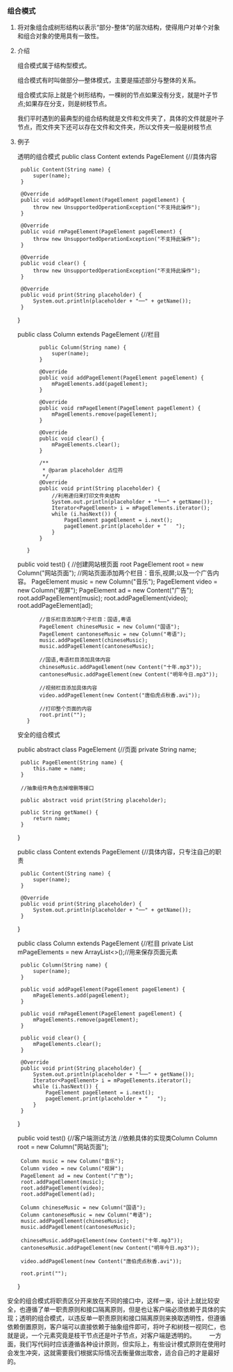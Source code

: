 ### 组合模式 


1. 将对象组合成树形结构以表示“部分-整体”的层次结构，使得用户对单个对象和组合对象的使用具有一致性。

2.  介绍

    组合模式属于结构型模式。
    
    组合模式有时叫做部分—整体模式，主要是描述部分与整体的关系。
    
    组合模式实际上就是个树形结构，一棵树的节点如果没有分支，就是叶子节点;如果存在分支，则是树枝节点。
    
    我们平时遇到的最典型的组合结构就是文件和文件夹了，具体的文件就是叶子节点，而文件夹下还可以存在文件和文件夹，所以文件夹一般是树枝节点
    
    
    
3. 例子



      透明的组合模式
      public class Content extends PageElement {//具体内容

        public Content(String name) {
            super(name);
        }

        @Override
        public void addPageElement(PageElement pageElement) {
            throw new UnsupportedOperationException("不支持此操作");
        }

        @Override
        public void rmPageElement(PageElement pageElement) {
            throw new UnsupportedOperationException("不支持此操作");
        }

        @Override
        public void clear() {
            throw new UnsupportedOperationException("不支持此操作");
        }

        @Override
        public void print(String placeholder) {
            System.out.println(placeholder + "──" + getName());
        }
        
      }
      
      public class Column extends PageElement {//栏目
      
              public Column(String name) {
                  super(name);
              }
      
              @Override
              public void addPageElement(PageElement pageElement) {
                  mPageElements.add(pageElement);
              }
      
              @Override
              public void rmPageElement(PageElement pageElement) {
                  mPageElements.remove(pageElement);
              }
      
              @Override
              public void clear() {
                  mPageElements.clear();
              }
              
              /**
               * @param placeholder 占位符
               */
              @Override
              public void print(String placeholder) {
                  //利用递归来打印文件夹结构
                  System.out.println(placeholder + "└──" + getName());
                  Iterator<PageElement> i = mPageElements.iterator();
                  while (i.hasNext()) {
                      PageElement pageElement = i.next();
                      pageElement.print(placeholder + "   ");
                  }
              }
      
          }
      
      
      public void test() {
              //创建网站根页面 root
              PageElement root = new Column("网站页面");
              //网站页面添加两个栏目：音乐,视屏;以及一个广告内容。
              PageElement music = new Column("音乐");
              PageElement video = new Column("视屏");
              PageElement ad = new Content("广告");
              root.addPageElement(music);
              root.addPageElement(video);
              root.addPageElement(ad);
      
              //音乐栏目添加两个子栏目：国语,粤语
              PageElement chineseMusic = new Column("国语");
              PageElement cantoneseMusic = new Column("粤语");
              music.addPageElement(chineseMusic);
              music.addPageElement(cantoneseMusic);
      
              //国语,粤语栏目添加具体内容
              chineseMusic.addPageElement(new Content("十年.mp3"));
              cantoneseMusic.addPageElement(new Content("明年今日.mp3"));
      
              //视频栏目添加具体内容
              video.addPageElement(new Content("唐伯虎点秋香.avi"));
      
              //打印整个页面的内容
              root.print("");
          }
          
          


    安全的组合模式
    
    
    public abstract class PageElement {//页面
            private String name;

        public PageElement(String name) {
            this.name = name;
        }

        //抽象组件角色去掉增删等接口

        public abstract void print(String placeholder);

        public String getName() {
            return name;
        }
    }
    
    public class Content extends PageElement {//具体内容，只专注自己的职责

        public Content(String name) {
            super(name);
        }
        
        @Override
        public void print(String placeholder) {
            System.out.println(placeholder + "──" + getName());
        }
    }
    
    public class Column extends PageElement {//栏目
        private List<PageElement> mPageElements = new ArrayList<>();//用来保存页面元素

        public Column(String name) {
            super(name);
        }

        public void addPageElement(PageElement pageElement) {
            mPageElements.add(pageElement);
        }

        public void rmPageElement(PageElement pageElement) {
            mPageElements.remove(pageElement);
        }

        public void clear() {
            mPageElements.clear();
        }

        @Override
        public void print(String placeholder) {
            System.out.println(placeholder + "└──" + getName());
            Iterator<PageElement> i = mPageElements.iterator();
            while (i.hasNext()) {
                PageElement pageElement = i.next();
                pageElement.print(placeholder + "   ");
            }
        }

    }
    
    public void test() {//客户端测试方法
        //依赖具体的实现类Column
        Column root = new Column("网站页面");
       
        Column music = new Column("音乐");
        Column video = new Column("视屏");
        PageElement ad = new Content("广告");
        root.addPageElement(music);
        root.addPageElement(video);
        root.addPageElement(ad);

        Column chineseMusic = new Column("国语");
        Column cantoneseMusic = new Column("粤语");
        music.addPageElement(chineseMusic);
        music.addPageElement(cantoneseMusic);

        chineseMusic.addPageElement(new Content("十年.mp3"));
        cantoneseMusic.addPageElement(new Content("明年今日.mp3"));

        video.addPageElement(new Content("唐伯虎点秋香.avi"));

        root.print("");
    }


安全的组合模式将职责区分开来放在不同的接口中，这样一来，设计上就比较安全，也遵循了单一职责原则和接口隔离原则，但是也让客户端必须依赖于具体的实现；透明的组合模式，以违反单一职责原则和接口隔离原则来换取透明性，但遵循依赖倒置原则，客户端可以直接依赖于抽象组件即可，将叶子和树枝一视同仁，也就是说，一个元素究竟是枝干节点还是叶子节点，对客户端是透明的。
　　一方面，我们写代码时应该遵循各种设计原则，但实际上，有些设计模式原则在使用时会发生冲突，这就需要我们根据实际情况去衡量做出取舍，适合自己的才是最好的。
